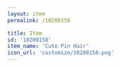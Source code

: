 ```yaml
---
layout: item
permalink: /10200158

title: Item
id: '10200158'
item_name: 'Cute Pin Hair'
icon_url: 'customize/10200158.png'
---
```

